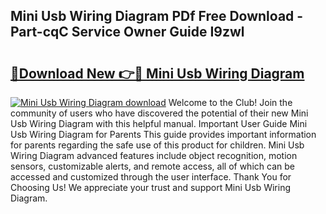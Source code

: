 ## Mini Usb Wiring Diagram PDf Free Download - Part-cqC Service Owner Guide I9zwl

# <h2><a href="http://dfqtkcn.blite.top/?on=Mini+Usb+Wiring+Diagram">🔗Download New 👉🔴 Mini Usb Wiring Diagram</a></h2>

[![Mini Usb Wiring Diagram download](https://i.imgur.com/lujVjoI.png)](http://dfqtkcn.blite.top/?on=Mini+Usb+Wiring+Diagram)
Welcome to the Club! Join the community of users who have discovered the potential of their new Mini Usb Wiring Diagram with this helpful manual. Important User Guide Mini Usb Wiring Diagram for Parents This guide provides important information for parents regarding the safe use of this product for children. Mini Usb Wiring Diagram advanced features include object recognition, motion sensors, customizable alerts, and remote access, all of which can be accessed and customized through the user interface. Thank You for Choosing Us! We appreciate your trust and support Mini Usb Wiring Diagram.
